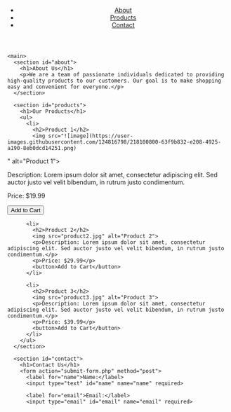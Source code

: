 <!DOCTYPE html>
<html>
  <head>
    <title>My Online Store</title>
    <link rel="stylesheet" type="text/css" href="style.css">
  </head>
  <body>
    <header>
      <nav>
        <ul>
          <li><a href="#about">About</a></li>
          <li><a href="#products">Products</a></li>
          <li><a href="#contact">Contact</a></li>
        </ul>
      </nav>
    </header>

    <main>
      <section id="about">
        <h1>About Us</h1>
        <p>We are a team of passionate individuals dedicated to providing high-quality products to our customers. Our goal is to make shopping easy and convenient for everyone.</p>
      </section>

      <section id="products">
        <h1>Our Products</h1>
        <ul>
          <li>
            <h2>Product 1</h2>
            <img src="![image](https://user-images.githubusercontent.com/124816798/218100800-63f9b832-e208-4925-a190-8eb0dcd14251.png)
" alt="Product 1">
            <p>Description: Lorem ipsum dolor sit amet, consectetur adipiscing elit. Sed auctor justo vel velit bibendum, in rutrum justo condimentum.</p>
            <p>Price: $19.99</p>
            <button>Add to Cart</button>
          </li>

          <li>
            <h2>Product 2</h2>
            <img src="product2.jpg" alt="Product 2">
            <p>Description: Lorem ipsum dolor sit amet, consectetur adipiscing elit. Sed auctor justo vel velit bibendum, in rutrum justo condimentum.</p>
            <p>Price: $29.99</p>
            <button>Add to Cart</button>
          </li>

          <li>
            <h2>Product 3</h2>
            <img src="product3.jpg" alt="Product 3">
            <p>Description: Lorem ipsum dolor sit amet, consectetur adipiscing elit. Sed auctor justo vel velit bibendum, in rutrum justo condimentum.</p>
            <p>Price: $39.99</p>
            <button>Add to Cart</button>
          </li>
        </ul>
      </section>

      <section id="contact">
        <h1>Contact Us</h1>
        <form action="submit-form.php" method="post">
          <label for="name">Name:</label>
          <input type="text" id="name" name="name" required>

          <label for="email">Email:</label>
          <input type="email" id="email" name="email" required>

         
